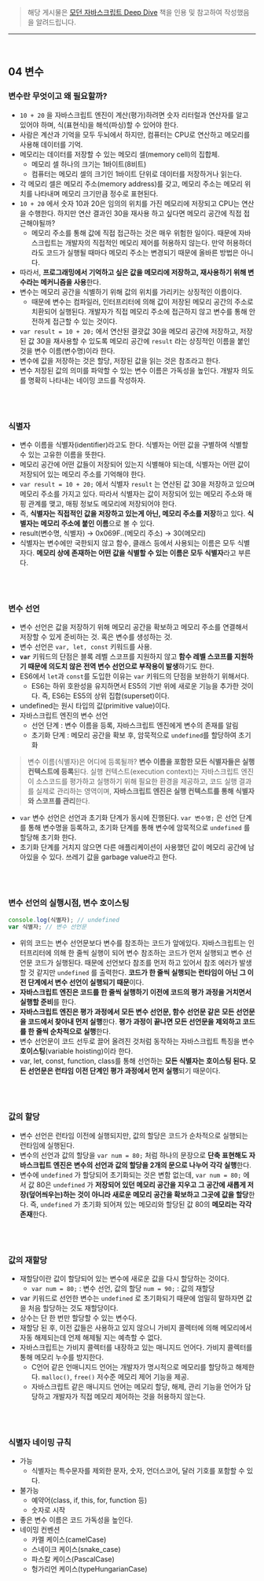 > 해당 게시물은 [모던 자바스크립트 Deep Dive](https://wikibook.co.kr/mjs/) 책을 인용 및 참고하여 작성했음을 알려드립니다.

---

<br>

## 04 변수

### 변수란 무엇이고 왜 필요할까?

- `10 + 20` 을 자바스크립트 엔진이 계산(평가)하려면 숫자 리터럴과 연산자를 알고 있어야 하며, 식(표현식)을 해석(파싱)할 수 있어야 한다.
- 사람은 계산과 기억을 모두 두뇌에서 하지만, 컴퓨터는 CPU로 연산하고 메모리를 사용해 데이터를 기억.
- 메모리는 데이터를 저장할 수 있는 메모리 셀(memory cell)의 집합체.
  - 메모리 셀 하나의 크기는 1바이트(8비트)
  - 컴퓨터는 메모리 셀의 크기인 1바이트 단위로 데이터를 저장하거나 읽는다.
- 각 메모리 셀은 메모리 주소(memory address)를 갖고, 메모리 주소는 메모리 위치를 나타내며 메모리 크기만큼 정수로 표현된다.
- `10 + 20` 에서 숫자 10과 20은 임의의 위치를 가진 메모리에 저장되고 CPU는 연산을 수행한다. 하지만 연산 결과인 30을 재사용 하고 싶다면 메모리 공간에 직접 접근해야될까?
  - 메모리 주소를 통해 값에 직접 접근하는 것은 매우 위험한 일이다. 때문에 자바스크립트는 개발자의 직접적인 메모리 제어를 허용하지 않는다. 만약 허용하더라도 코드가 실행될 때마다 메모리 주소는 변경되기 때문에 올바른 방법은 아니다.
- 따라서, **프로그래밍에서 기억하고 싶은 값을 메모리에 저장하고, 재사용하기 위해 변수라는 메커니즘을 사용**한다.
- 변수는 메모리 공간을 식별하기 위해 값의 위치를 가리키는 상징적인 이름이다.
  - 때문에 변수는 컴파일러, 인터프리터에 의해 값이 저장된 메모리 공간의 주소로 치환되어 실행된다. 개발자가 직접 메모리 주소에 접근하지 않고 변수를 통해 안전하게 접근할 수 있는 것이다.
- `var result = 10 + 20;` 에서 연산된 결괏값 30을 메모리 공간에 저장하고, 저장된 값 30을 재사용할 수 있도록 메모리 공간에 `result` 라는 상징적인 이름을 붙인 것을 변수 이름(변수명)이라 한다.
- 변수에 값을 저장하는 것은 할당, 저장된 값을 읽는 것은 참조라고 한다.
- 변수 저장된 값의 의미를 파악할 수 있는 변수 이름은 가독성을 높인다. 개발자 의도를 명확히 나타내는 네이밍 코드를 작성하자.

<br><br>

### 식별자

- 변수 이름을 식별자(identifier)라고도 한다. 식별자는 어떤 값을 구별하여 식별할 수 있는 고유한 이름을 뜻한다.
- 메모리 공간에 어떤 값들이 저장되어 있는지 식별해야 되는데, 식별자는 어떤 값이 저장되어 있는 메모리 주소를 기억해야 한다.
- `var result = 10 + 20;` 에서 식별자 `result` 는 연산된 값 30을 저장하고 있으며 메모리 주소를 가지고 있다. 따라서 식별자는 값이 저장되어 있는 메모리 주소와 매핑 관계를 맺고, 매핑 정보도 메모리에 저장되어야 한다.
- 즉, **식별자는 직접적인 값을 저장하고 있는게 아닌, 메모리 주소를 저장**하고 있다. **식별자는 메모리 주소에 붙인 이름**으로 볼 수 있다.
- result(변수명, 식별자) -> 0x069F..(메모리 주소) -> 30(메모리)
- 식별자는 변수에만 국한되지 않고 함수, 클래스 등에서 사용되는 이름은 모두 식별자다. **메모리 상에 존재하는 어떤 값을 식별할 수 있는 이름은 모두 식별자**라고 부른다.

<br><br>

### 변수 선언

- 변수 선언은 값을 저장하기 위해 메모리 공간을 확보하고 메모리 주소를 연결해서 저장할 수 있게 준비하는 것. 혹은 변수를 생성하는 것.
- 변수 선언은 `var, let, const` 키워드를 사용.
- **`var`** 키워드의 단점은 블록 레벨 스코프를 지원하지 않고 **함수 레벨 스코프를 지원하기 때문에 의도치 않은 전역 변수 선언으로 부작용이 발생**하기도 한다.
- ES6에서 `let`과 `const`를 도입한 이유는 `var` 키워드의 단점을 보완하기 위해서다.
  - ES6는 하위 호완성을 유지하면서 ES5의 기반 위에 새로운 기능을 추가한 것이다. 즉, ES6는 ES5의 상위 집합(superset)이다.
- undefined는 원시 타입의 값(primitive value)이다.
- 자바스크립트 엔진의 변수 선언
  - 선언 단계 : 변수 이름을 등록, 자바스크립트 엔진에게 변수의 존재를 알림
  - 초기화 단계 : 메모리 공간을 확보 후, 암묵적으로 `undefined`를 할당하여 초기화

> 변수 이름(식별자)은 어디에 등록될까?
> **변수 이름을 포함한 모든 식별자들은 실행 컨텍스트에 등록**된다. 실행 컨텍스트(execution context)는 자바스크립트 엔진이 소스코드를 평가하고 실행하기 위해 필요한 환경을 제공하고, 코드 실행 결과를 실제로 관리하는 영역이며, **자바스크립트 엔진은 실행 컨텍스트를 통해 식별자와 스코프를 관리**한다.

- `var` 변수 선언은 선언과 초기화 단계가 동시에 진행된다. `var 변수명;` 은 선언 단계를 통해 변수명을 등록하고, 초기화 단계를 통해 변수에 암묵적으로 `undefined` 를 할당해 초기화 한다.
- 초기화 단계를 거치지 않으면 다른 애플리케이션이 사용했던 값이 메모리 공간에 남아있을 수 있다. 쓰레기 값을 garbage value라고 한다.

<br><br>

### 변수 선언의 실행시점, 변수 호이스팅

```js
console.log(식별자); // undefined
var 식별자; // 변수 선언문
```

- 위의 코드는 변수 선언문보다 변수를 참조하는 코드가 앞에있다. 자바스크립트는 인터프리터에 의해 한 줄씩 실행이 되어 변수 참조하는 코드가 먼저 실행되고 변수 선언문 코드가 실행된다. 때문에 선언보다 참조를 먼저 하고 있어서 참조 에러가 발생할 것 같지만 `undefined` 를 출력한다. **코드가 한 줄씩 실행되는 런타임이 아닌 그 이전 단계에서 변수 선언이 실행되기 때문**이다.
- **자바스크립트 엔진은 코드를 한 줄씩 실행하기 이전에 코드의 평가 과정을 거치면서 실행할 준비**를 한다.
- **자바스크립트 엔진은 평가 과정에서 모든 변수 선언문, 함수 선언문 같은 모든 선언문을 코드에서 찾아내 먼저 실행**한다. **평가 과정이 끝나면 모든 선언문을 제외하고 코드를 한 줄씩 순차적으로 실행**한다.
- 변수 선언문이 코드 선두로 끌어 올려진 것처럼 동작하는 자바스크립트 특징을 변수 **호이스팅**(variable hoisting)이라 한다.
- var, let, const, function, class를 통해 선언하는 **모든 식별자는 호이스팅 된다. 모든 선언문은 런타임 이전 단계인 평가 과정에서 먼저 실행**되기 때문이다.

<br><br>

### 값의 할당

- 변수 선언은 런타임 이전에 실행되지만, 값의 할당은 코드가 순차적으로 실행되는 런타임에 실행된다.
- 변수의 선언과 값의 할당을 `var num = 80;` 처럼 하나의 문장으로 **단축 표현해도 자바스크립트 엔진은 변수의 선언과 값의 할당을 2개의 문으로 나누어 각각 실행**한다.
- 변수에 `undefined` 가 할당되어 초기화되는 것은 변함 없는데, `var num = 80;` 에서 값 80은 `undefined` 가 **저장되어 있던 메모리 공간을 지우고 그 공간에 새롭게 저장(덮어씌우는)하는 것이 아니라 새로운 메모리 공간을 확보하고 그곳에 값을 할당**한다. 즉, `undefined` 가 초기화 되어져 있는 메모리와 할당된 값 80의 **메모리는 각각 존재**한다.

<br><br>

### 값의 재할당

- 재할당이란 값이 할당되어 있는 변수에 새로운 값을 다시 할당하는 것이다.
  - `var num = 80;` : 변수 선언, 값의 할당
    `num = 90;` : 값의 재할당
- var 키워드로 선언한 변수는 `undefined` 로 초기화되기 때문에 엄밀히 말하자면 값을 처음 할당하는 것도 재할당이다.
- 상수는 단 한 번만 할당할 수 있는 변수다.
- 재할당 된 후, 이전 값들은 사용하고 있지 않으니 가비지 콜렉터에 의해 메모리에서 자동 해제되는데 언제 해제될 지는 예측할 수 없다.
- 자바스크립트는 가비지 콜렉터를 내장하고 있는 매니지드 언어다. 가비지 콜렉터를 통해 메모리 누수를 방지한다.
  - C언어 같은 언매니지드 언어는 개발자가 명시적으로 메모리를 할당하고 해제한다. `malloc()`, `free()` 저수준 메모리 제어 기능을 제공.
  - 자바스크립트 같은 매니지드 언어는 메모리 할당, 해제, 관리 기능을 언어가 담당하고 개발자가 직접 메모리 제어하는 것을 허용하지 않는다.

<br><br>

### 식별자 네이밍 규칙

- 가능
  - 식별자는 특수문자를 제외한 문자, 숫자, 언더스코어, 달러 기호를 포함할 수 있다.
- 불가능
  - 예약어(class, if, this, for, function 등)
  - 숫자로 시작
- 좋은 변수 이름은 코드 가독성을 높인다.
- 네이밍 컨벤션
  - 카멜 케이스(camelCase)
  - 스네이크 케이스(snake_case)
  - 파스칼 케이스(PascalCase)
  - 헝가리언 케이스(typeHungarianCase)
